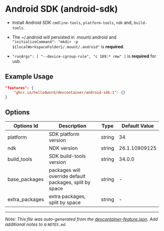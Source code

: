 
# Android SDK (android-sdk)

- Install Android SDK `cmdline-tools`, `platform-tools`, `ndk` and, `build-tools`.  

- The ~/.android will persisted in .mount/.android and `"initializeCommand": "mkdir -p ${localWorkspaceFolder}/.mount/.android"` is **required**.  

- `"runArgs": [ "--device-cgroup-rule", "c 189:* rmw" ]` is **required** for usb.

## Example Usage

```json
"features": {
    "ghcr.io/hellodword/devcontainer/android-sdk:1": {}
}
```

## Options

| Options Id | Description | Type | Default Value |
|-----|-----|-----|-----|
| platform | SDK platform version | string | 34 |
| ndk | NDK version | string | 26.1.10909125 |
| build_tools | SDK build-tools version | string | 34.0.0 |
| base_packages | packages will override default packages, split by space | string | - |
| extra_packages | extra packages, split by space | string | - |



---

_Note: This file was auto-generated from the [devcontainer-feature.json](https://github.com/hellodword/devcontainer/blob/main/src/android-sdk/devcontainer-feature.json).  Add additional notes to a `NOTES.md`._
